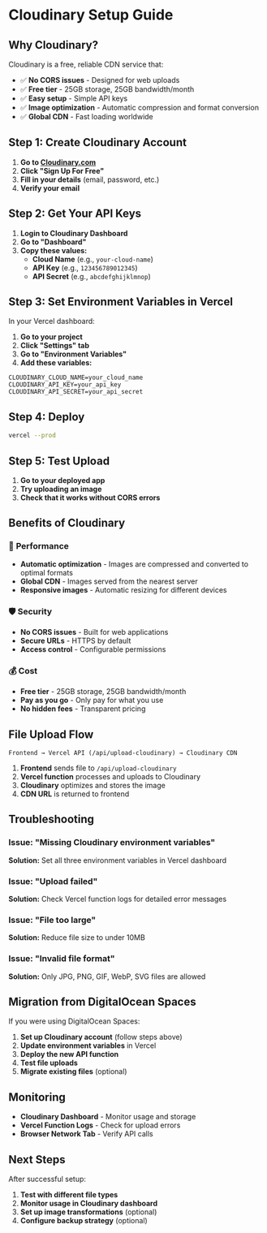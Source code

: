 # Cloudinary Setup Guide

## Why Cloudinary?

Cloudinary is a free, reliable CDN service that:
- ✅ **No CORS issues** - Designed for web uploads
- ✅ **Free tier** - 25GB storage, 25GB bandwidth/month
- ✅ **Easy setup** - Simple API keys
- ✅ **Image optimization** - Automatic compression and format conversion
- ✅ **Global CDN** - Fast loading worldwide

## Step 1: Create Cloudinary Account

1. **Go to [Cloudinary.com](https://cloudinary.com)**
2. **Click "Sign Up For Free"**
3. **Fill in your details** (email, password, etc.)
4. **Verify your email**

## Step 2: Get Your API Keys

1. **Login to Cloudinary Dashboard**
2. **Go to "Dashboard"**
3. **Copy these values:**
   - **Cloud Name** (e.g., `your-cloud-name`)
   - **API Key** (e.g., `123456789012345`)
   - **API Secret** (e.g., `abcdefghijklmnop`)

## Step 3: Set Environment Variables in Vercel

In your Vercel dashboard:

1. **Go to your project**
2. **Click "Settings" tab**
3. **Go to "Environment Variables"**
4. **Add these variables:**

```env
CLOUDINARY_CLOUD_NAME=your_cloud_name
CLOUDINARY_API_KEY=your_api_key
CLOUDINARY_API_SECRET=your_api_secret
```

## Step 4: Deploy

```bash
vercel --prod
```

## Step 5: Test Upload

1. **Go to your deployed app**
2. **Try uploading an image**
3. **Check that it works without CORS errors**

## Benefits of Cloudinary

### 🚀 **Performance**
- **Automatic optimization** - Images are compressed and converted to optimal formats
- **Global CDN** - Images served from the nearest server
- **Responsive images** - Automatic resizing for different devices

### 🛡️ **Security**
- **No CORS issues** - Built for web applications
- **Secure URLs** - HTTPS by default
- **Access control** - Configurable permissions

### 💰 **Cost**
- **Free tier** - 25GB storage, 25GB bandwidth/month
- **Pay as you go** - Only pay for what you use
- **No hidden fees** - Transparent pricing

## File Upload Flow

```
Frontend → Vercel API (/api/upload-cloudinary) → Cloudinary CDN
```

1. **Frontend** sends file to `/api/upload-cloudinary`
2. **Vercel function** processes and uploads to Cloudinary
3. **Cloudinary** optimizes and stores the image
4. **CDN URL** is returned to frontend

## Troubleshooting

### Issue: "Missing Cloudinary environment variables"
**Solution:** Set all three environment variables in Vercel dashboard

### Issue: "Upload failed"
**Solution:** Check Vercel function logs for detailed error messages

### Issue: "File too large"
**Solution:** Reduce file size to under 10MB

### Issue: "Invalid file format"
**Solution:** Only JPG, PNG, GIF, WebP, SVG files are allowed

## Migration from DigitalOcean Spaces

If you were using DigitalOcean Spaces:

1. **Set up Cloudinary account** (follow steps above)
2. **Update environment variables** in Vercel
3. **Deploy the new API function**
4. **Test file uploads**
5. **Migrate existing files** (optional)

## Monitoring

- **Cloudinary Dashboard** - Monitor usage and storage
- **Vercel Function Logs** - Check for upload errors
- **Browser Network Tab** - Verify API calls

## Next Steps

After successful setup:

1. **Test with different file types**
2. **Monitor usage in Cloudinary dashboard**
3. **Set up image transformations** (optional)
4. **Configure backup strategy** (optional) 